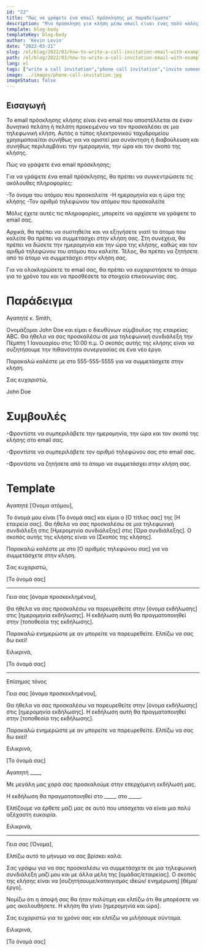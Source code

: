 ```yaml
---
id: "22"
title: "Πώς να γράψετε ένα email πρόσκλησης με παραδείγματα"
description: "Μια πρόσκληση για κλήση μέσω email είναι ένας πολύ καλός τρόπος για να κανονίσετε μια συνάντηση ή διαβούλευση με έναν πιθανό πελάτη ή πελάτη."
template: blog-body
templateKey: blog-body
author: 'Kevin Levin'
date: "2022-03-21"
slug: /el/blog/2022/03/how-to-write-a-call-invitation-email-with-examples
path: /el/blog/2022/03/how-to-write-a-call-invitation-email-with-examples
lang: el
tags: ["write a call invitation","phone call invitation","invite someone to participate in a phone call","invitation letter phone call"]
image: ../images/phone-call-invitation.jpg
imageStatus: false
---
```

## Εισαγωγή

Το email πρόσκλησης κλήσης είναι ένα email που αποστέλλεται σε έναν δυνητικό πελάτη ή πελάτη προκειμένου να τον προσκαλέσει σε μια τηλεφωνική κλήση. Αυτός ο τύπος ηλεκτρονικού ταχυδρομείου χρησιμοποιείται συνήθως για να οριστεί μια συνάντηση ή διαβούλευση και συνήθως περιλαμβάνει την ημερομηνία, την ώρα και τον σκοπό της κλήσης.


Πώς να γράψετε ένα email πρόσκλησης;

Για να γράψετε ένα email πρόσκλησης, θα πρέπει να συγκεντρώσετε τις ακόλουθες πληροφορίες:

-Το όνομα του ατόμου που προσκαλείτε
-Η ημερομηνία και η ώρα της κλήσης
-Τον αριθμό τηλεφώνου του ατόμου που προσκαλείτε

Μόλις έχετε αυτές τις πληροφορίες, μπορείτε να αρχίσετε να γράφετε το email σας.

Αρχικά, θα πρέπει να συστηθείτε και να εξηγήσετε γιατί το άτομο που καλείτε θα πρέπει να συμμετάσχει στην κλήση σας. Στη συνέχεια, θα πρέπει να δώσετε την ημερομηνία και την ώρα της κλήσης, καθώς και τον αριθμό τηλεφώνου του ατόμου που καλείτε. Τέλος, θα πρέπει να ζητήσετε από το άτομο να συμμετάσχει στην κλήση σας.

Για να ολοκληρώσετε το email σας, θα πρέπει να ευχαριστήσετε το άτομο για το χρόνο του και να προσθέσετε τα στοιχεία επικοινωνίας σας.


# Παράδειγμα

Αγαπητέ κ. Smith,

Ονομάζομαι John Doe και είμαι ο διευθύνων σύμβουλος της εταιρείας ABC. Θα ήθελα να σας προσκαλέσω σε μια τηλεφωνική συνδιάλεξη την Πέμπτη 1 Ιανουαρίου στις 10:00 π.μ. Ο σκοπός αυτής της κλήσης είναι να συζητήσουμε την πιθανότητα συνεργασίας σε ένα νέο έργο.

Παρακαλώ καλέστε με στο 555-555-5555 για να συμμετάσχετε στην κλήση.

Σας ευχαριστώ,

John Doe

# Συμβουλές

-Φροντίστε να συμπεριλάβετε την ημερομηνία, την ώρα και τον σκοπό της κλήσης στο email σας.

-Φροντίστε να συμπεριλάβετε τον αριθμό τηλεφώνου σας στο email σας.

-Φροντίστε να ζητήσετε από το άτομο να συμμετάσχει στην κλήση σας.

# Template

Αγαπητέ [Όνομα ατόμου],

Το όνομά μου είναι [Το όνομά σας] και είμαι ο [Ο τίτλος σας] της [Η εταιρεία σας]. Θα ήθελα να σας προσκαλέσω σε μια τηλεφωνική συνδιάλεξη στις [Ημερομηνία συνδιάλεξης] στις [Ώρα συνδιάλεξης]. Ο σκοπός αυτής της κλήσης είναι να [Σκοπός της κλήσης].

Παρακαλώ καλέστε με στο [Ο αριθμός τηλεφώνου σας] για να συμμετάσχετε στην κλήση.

Σας ευχαριστώ,

[Το όνομά σας]

---

Γεια σας [όνομα προσκεκλημένου],

Θα ήθελα να σας προσκαλέσω να παρευρεθείτε στην [όνομα εκδήλωσης] στις [ημερομηνία εκδήλωσης]. Η εκδήλωση αυτή θα πραγματοποιηθεί στην [τοποθεσία της εκδήλωσης].

Παρακαλώ ενημερώστε με αν μπορείτε να παρευρεθείτε. Ελπίζω να σας δω εκεί!

Ειλικρινά,

[Το όνομά σας]

---

Επίσημος τόνος

Γεια σας [όνομα προσκεκλημένου],

Θα ήθελα να σας προσκαλέσω να παρευρεθείτε στην [όνομα εκδήλωσης] στις [ημερομηνία εκδήλωσης]. Η εκδήλωση αυτή θα πραγματοποιηθεί στην [τοποθεσία της εκδήλωσης].

Παρακαλώ ενημερώστε με αν μπορείτε να παρευρεθείτε. Ελπίζω να σας δω εκεί!

Ειλικρινά,

[Το όνομά σας]



Αγαπητή ____,

Με μεγάλη μας χαρά σας προσκαλούμε στην επερχόμενη εκδήλωσή μας.

Η εκδήλωση θα πραγματοποιηθεί στο _____ στο _____.

Ελπίζουμε να έρθετε μαζί μας σε αυτό που υπόσχεται να είναι μια πολύ αξέχαστη ευκαιρία.

Ειλικρινά,

___



Γεια σας [Όνομα],

Ελπίζω αυτό το μήνυμα να σας βρίσκει καλά.

Σας γράφω για να σας προσκαλέσω να συμμετάσχετε σε μια τηλεφωνική συνδιάλεξη μαζί μου και με άλλα μέλη της [ομάδας/εταιρείας]. Ο σκοπός της κλήσης είναι να [συζητήσουμε/καταιγισμός ιδεών/ ενημέρωση] [θέμα/ έργο].

Νομίζω ότι η άποψή σας θα ήταν πολύτιμη και ελπίζω ότι θα μπορέσετε να μας ακολουθήσετε. Η κλήση θα γίνει [ημερομηνία και ώρα].

Σας ευχαριστώ για το χρόνο σας και ελπίζω να μιλήσουμε σύντομα.

Ειλικρινά,

[Το όνομά σας]





